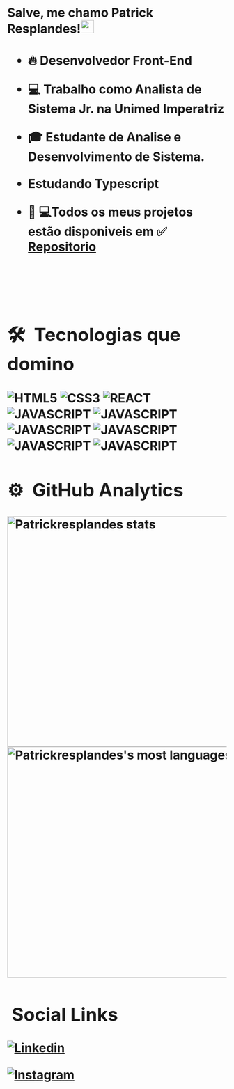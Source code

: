 <h1> Salve, me  chamo Patrick Resplandes!<img src="https://raw.githubusercontent.com/kaueMarques/kaueMarques/master/hi.gif" width="30px"> <h1>
  
  - 🔥 Desenvolvedor Front-End
  
  - 💻 Trabalho como Analista de Sistema Jr. na Unimed Imperatriz 
  
  - 🎓 Estudante de Analise e Desenvolvimento de Sistema. 
  
  - Estudando Typescript
  
  - 👨‍ 💻Todos os meus projetos estão disponiveis em ✅ <a href="https://github.com/Patrickresplandes?tab=repositories">Repositorio<a/>
   
  <br><br>
  
  ## 🛠️ &nbsp;Tecnologias que domino
  
  <img align="center" alt="HTML5" src="https://img.shields.io/badge/HTML5-E34F26?style=for-the-badge&logo=html5&logoColor=white">
  
   <img align="center" alt="CSS3" src="https://img.shields.io/badge/CSS3-1572B6?style=for-the-badge&logo=css3&logoColor=white">
  
   <img align="center" alt="REACT" src="https://img.shields.io/badge/React-20232A?style=for-the-badge&logo=react&logoColor=61DAFB">
  
   <img align="center" alt="JAVASCRIPT" src="https://img.shields.io/badge/JavaScript-F7DF1E?style=for-the-badge&logo=javascript&logoColor=black">
  
   <img align="center" alt="JAVASCRIPT" src="https://img.shields.io/badge/Ubuntu-E95420?style=for-the-badge&logo=ubuntu&logoColor=white">
  
   <img align="center" alt="JAVASCRIPT" src="https://img.shields.io/badge/Python-3776AB?style=for-the-badge&logo=python&logoColor=white">
  
   <img align="center" alt="JAVASCRIPT" src="https://img.shields.io/badge/TypeScript-007ACC?style=for-the-badge&logo=typescript&logoColor=white">
  
  <img align="center" alt="JAVASCRIPT" src="https://img.shields.io/badge/Bootstrap-563D7C?style=for-the-badge&logo=bootstrap&logoColor=white">
  
  <img align="center" alt="JAVASCRIPT" src="https://img.shields.io/badge/MySQL-00000F?style=for-the-badge&logo=mysql&logoColor=white">
  
 
  ## ⚙️ &nbsp;GitHub Analytics
  
  <p align="left">     
    <img width="530em" src="https://github-readme-stats.vercel.app/api?username=patrickresplandes&show_icons=true&theme=radical" alt="Patrickresplandes stats"/>
   <img width="530em" src="https://github-readme-stats.vercel.app/api/top-langs/?username=patrickresplandes&layout=compact&theme=radical" alt="Patrickresplandes's most languages"/>
  </p>
    
  ## &nbsp;Social Links
    
  [![Linkedin]( https://img.shields.io/badge/LinkedIn-0077B5?style=for-the-badge&logo=linkedin&logoColor=white)](https://www.linkedin.com/in/patrick-resplandes-736524193)
  
  [![Instagram](https://img.shields.io/badge/Instagram-E4405F?style=for-the-badge&logo=instagram&logoColor=white)](https://www.instagram.com/invites/contact/?i=h7xh1aw4f26y&utm_content=pyog8r)
  
    
  

